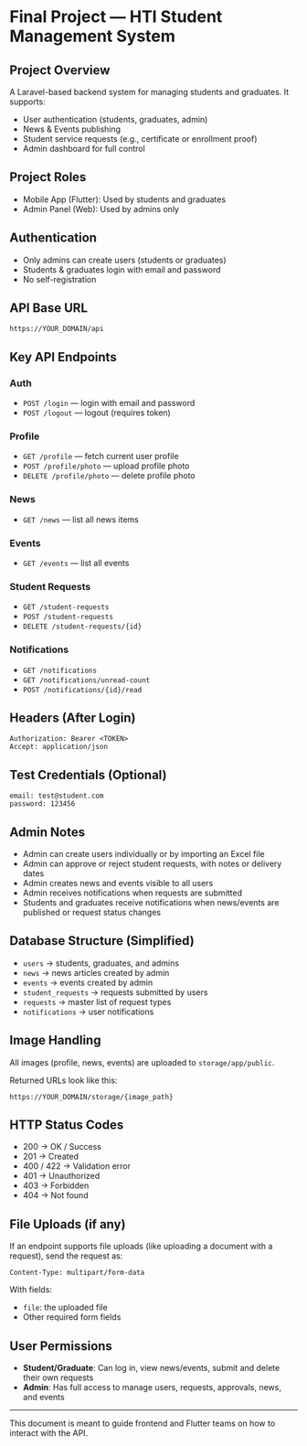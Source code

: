 # Final Project — HTI Student Management System

## Project Overview

A Laravel-based backend system for managing students and graduates. It supports:

- User authentication (students, graduates, admin)
- News & Events publishing
- Student service requests (e.g., certificate or enrollment proof)
- Admin dashboard for full control

## Project Roles

- Mobile App (Flutter): Used by students and graduates
- Admin Panel (Web): Used by admins only

## Authentication

- Only admins can create users (students or graduates)
- Students & graduates login with email and password
- No self-registration

## API Base URL

```
https://YOUR_DOMAIN/api
```

## Key API Endpoints

### Auth

- `POST /login` — login with email and password  
- `POST /logout` — logout (requires token)

### Profile

- `GET /profile` — fetch current user profile  
- `POST /profile/photo` — upload profile photo  
- `DELETE /profile/photo` — delete profile photo

### News

- `GET /news` — list all news items

### Events

- `GET /events` — list all events

### Student Requests

- `GET /student-requests`  
- `POST /student-requests`  
- `DELETE /student-requests/{id}`

### Notifications

- `GET /notifications`  
- `GET /notifications/unread-count`  
- `POST /notifications/{id}/read`

## Headers (After Login)

```
Authorization: Bearer <TOKEN>
Accept: application/json
```

## Test Credentials (Optional)

```
email: test@student.com
password: 123456
```

## Admin Notes

- Admin can create users individually or by importing an Excel file
- Admin can approve or reject student requests, with notes or delivery dates
- Admin creates news and events visible to all users
- Admin receives notifications when requests are submitted
- Students and graduates receive notifications when news/events are published or request status changes

## Database Structure (Simplified)

- `users`              → students, graduates, and admins  
- `news`               → news articles created by admin  
- `events`             → events created by admin  
- `student_requests`   → requests submitted by users  
- `requests`           → master list of request types  
- `notifications`      → user notifications

## Image Handling

All images (profile, news, events) are uploaded to `storage/app/public`.

Returned URLs look like this:

```
https://YOUR_DOMAIN/storage/{image_path}
```

## HTTP Status Codes

- 200 → OK / Success  
- 201 → Created  
- 400 / 422 → Validation error  
- 401 → Unauthorized  
- 403 → Forbidden  
- 404 → Not found

## File Uploads (if any)

If an endpoint supports file uploads (like uploading a document with a request), send the request as:

```
Content-Type: multipart/form-data
```

With fields:

- `file`: the uploaded file  
- Other required form fields

## User Permissions

- **Student/Graduate**: Can log in, view news/events, submit and delete their own requests  
- **Admin**: Has full access to manage users, requests, approvals, news, and events

---

This document is meant to guide frontend and Flutter teams on how to interact with the API.
